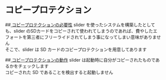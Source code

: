 # コピープロテクション

##<u> コピープロテクションの必要性</u>
slider を使ったシステムを構築したとしても、slider のSDカードをコピーされて使われてしまうのであれば、費やしたエフォートを第三者にフリーライドされてしまう事になってしまい意味がありません  
そこで、slider は SD カードのコピープロテクションを用意してあります

##<u> コピープロテクションの動作</u>
slider は起動時に自分がコピーされたものであるかをチェックします  
コピーされた SD であることを検出すると起動しません
